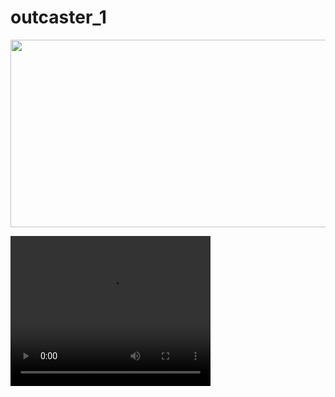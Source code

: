 # outcaster_1

<img src="https://user-images.githubusercontent.com/107666466/196148682-5233b5f7-ddda-422d-be49-7af1695b37ef.png" width="1200" height="300">

[<video width="320" height="240" autoplay>
  <source src="" type="mp4">
</video>](https://user-images.githubusercontent.com/107666466/196148514-5aed0f73-73cc-4486-b8bb-62eac2d5d8c3.mp4)

